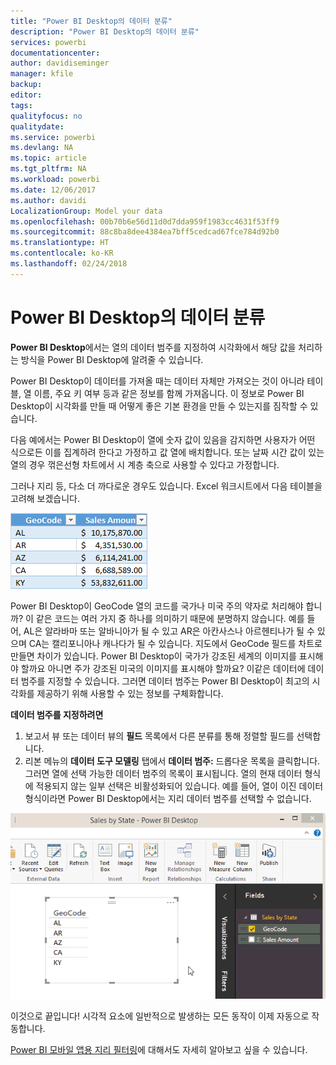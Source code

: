 ```yaml
---
title: "Power BI Desktop의 데이터 분류"
description: "Power BI Desktop의 데이터 분류"
services: powerbi
documentationcenter: 
author: davidiseminger
manager: kfile
backup: 
editor: 
tags: 
qualityfocus: no
qualitydate: 
ms.service: powerbi
ms.devlang: NA
ms.topic: article
ms.tgt_pltfrm: NA
ms.workload: powerbi
ms.date: 12/06/2017
ms.author: davidi
LocalizationGroup: Model your data
ms.openlocfilehash: 00b70b6e56d11d0d7dda959f1983cc4631f53ff9
ms.sourcegitcommit: 88c8ba8dee4384ea7bff5cedcad67fce784d92b0
ms.translationtype: HT
ms.contentlocale: ko-KR
ms.lasthandoff: 02/24/2018
---
```

# <a name="data-categorization-in-power-bi-desktop"></a>Power BI Desktop의 데이터 분류
**Power BI Desktop**에서는 열의 데이터 범주를 지정하여 시각화에서 해당 값을 처리하는 방식을 Power BI Desktop에 알려줄 수 있습니다.

Power BI Desktop이 데이터를 가져올 때는 데이터 자체만 가져오는 것이 아니라 테이블, 열 이름, 주요 키 여부 등과 같은 정보를 함께 가져옵니다.  이 정보로 Power BI Desktop이 시각화를 만들 때 어떻게 좋은 기본 환경을 만들 수 있는지를 짐작할 수 있습니다. 

다음 예에서는 Power BI Desktop이 열에 숫자 값이 있음을 감지하면 사용자가 어떤 식으로든 이를 집계하려 한다고 가정하고 값 열에 배치합니다. 또는 날짜 시간 값이 있는 열의 경우 꺾은선형 차트에서 시 계층 축으로 사용할 수 있다고 가정합니다.

그러나 지리 등, 다소 더 까다로운 경우도 있습니다. Excel 워크시트에서 다음 테이블을 고려해 보겠습니다.

![](media/desktop-data-categorization/datacategorizationtable.png)

Power BI Desktop이 GeoCode 열의 코드를 국가나 미국 주의 약자로 처리해야 합니까?  이 같은 코드는 여러 가지 중 하나를 의미하기 때문에 분명하지 않습니다.  예를 들어, AL은 알라바마 또는 알바니아가 될 수 있고 AR은 아칸사스나 아르헨티나가 될 수 있으며 CA는 캘리포니아나 캐나다가 될 수 있습니다. 지도에서 GeoCode 필드를 차트로 만들면 차이가 있습니다.  Power BI Desktop이 국가가 강조된 세계의 이미지를 표시해야 할까요 아니면 주가 강조된 미국의 이미지를 표시해야 할까요?  이같은 데이터에 데이터 범주를 지정할 수 있습니다. 그러면 데이터 범주는 Power BI Desktop이 최고의 시각화를 제공하기 위해 사용할 수 있는 정보를 구체화합니다.  

**데이터 범주를 지정하려면**

1. 보고서 뷰 또는 데이터 뷰의 **필드** 목록에서 다른 분류를 통해 정렬할 필드를 선택합니다.
2. 리본 메뉴의 **데이터 도구 모델링** 탭에서 **데이터 범주:** 드롭다운 목록을 클릭합니다.  그러면 열에 선택 가능한 데이터 범주의 목록이 표시됩니다.  열의 현재 데이터 형식에 적용되지 않는 일부 선택은 비활성화되어 있습니다.  예를 들어, 열이 이진 데이터 형식이라면 Power BI Desktop에서는 지리 데이터 범주를 선택할 수 없습니다. 

![](media/desktop-data-categorization/datacategorization.gif)

이것으로 끝입니다!  시각적 요소에 일반적으로 발생하는 모든 동작이 이제 자동으로 작동합니다.  

[Power BI 모바일 앱용 지리 필터링](desktop-mobile-geofiltering.md)에 대해서도 자세히 알아보고 싶을 수 있습니다.

